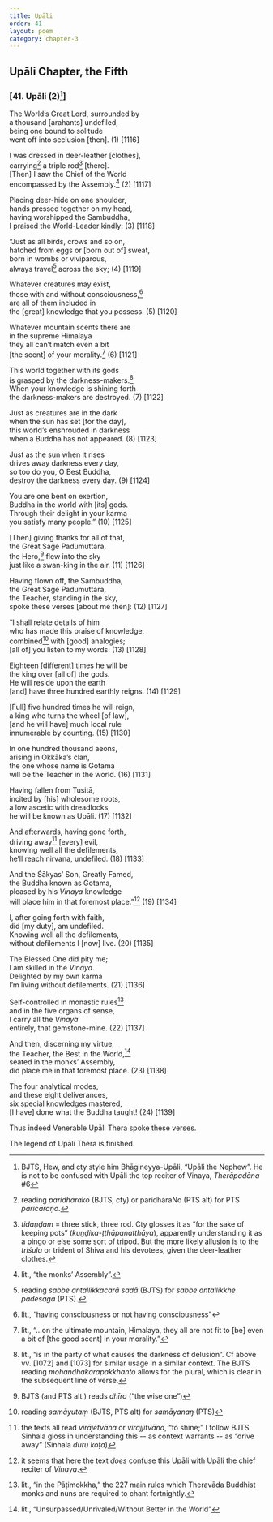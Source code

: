 ```yaml
---
title: Upāli
order: 41
layout: poem
category: chapter-3
---
```


## Upāli Chapter, the Fifth

### \[41. Upāli (2)[^1]\]

The World’s Great Lord, surrounded by  
a thousand \[arahants\] undefiled,  
being one bound to solitude  
went off into seclusion \[then\]. (1) \[1116\]

I was dressed in deer-leather \[clothes\],  
carrying[^2] a triple rod[^3] \[there\].  
\[Then\] I saw the Chief of the World  
encompassed by the Assembly.[^4] (2) \[1117\]

Placing deer-hide on one shoulder,  
hands pressed together on my head,  
having worshipped the Sambuddha,  
I praised the World-Leader kindly: (3) \[1118\]

“Just as all birds, crows and so on,  
hatched from eggs or \[born out of\] sweat,  
born in wombs or viviparous,  
always travel[^5] across the sky; (4) \[1119\]

Whatever creatures may exist,  
those with and without consciousness,[^6]  
are all of them included in  
the \[great\] knowledge that you possess. (5) \[1120\]

Whatever mountain scents there are  
in the supreme Himalaya  
they all can’t match even a bit  
\[the scent\] of your morality.[^7] (6) \[1121\]

This world together with its gods  
is grasped by the darkness-makers.[^8]  
When your knowledge is shining forth  
the darkness-makers are destroyed. (7) \[1122\]

Just as creatures are in the dark  
when the sun has set \[for the day\],  
this world’s enshrouded in darkness  
when a Buddha has not appeared. (8) \[1123\]

Just as the sun when it rises  
drives away darkness every day,  
so too do you, O Best Buddha,  
destroy the darkness every day. (9) \[1124\]

You are one bent on exertion,  
Buddha in the world with \[its\] gods.  
Through their delight in your karma  
you satisfy many people.” (10) \[1125\]

\[Then\] giving thanks for all of that,  
the Great Sage Padumuttara,  
the Hero,[^9] flew into the sky  
just like a swan-king in the air. (11) \[1126\]

Having flown off, the Sambuddha,  
the Great Sage Padumuttara,  
the Teacher, standing in the sky,  
spoke these verses \[about me then\]: (12) \[1127\]

“I shall relate details of him  
who has made this praise of knowledge,  
combined[^10] with \[good\] analogies;  
\[all of\] you listen to my words: (13) \[1128\]

Eighteen \[different\] times he will be  
the king over \[all of\] the gods.  
He will reside upon the earth  
\[and\] have three hundred earthly reigns. (14) \[1129\]

\[Full\] five hundred times he will reign,  
a king who turns the wheel \[of law\],  
\[and he will have\] much local rule  
innumerable by counting. (15) \[1130\]

In one hundred thousand aeons,  
arising in Okkāka’s clan,  
the one whose name is Gotama  
will be the Teacher in the world. (16) \[1131\]

Having fallen from Tusitā,  
incited by \[his\] wholesome roots,  
a low ascetic with dreadlocks,  
he will be known as Upāli. (17) \[1132\]

And afterwards, having gone forth,  
driving away[^11] \[every\] evil,  
knowing well all the defilements,  
he’ll reach nirvana, undefiled. (18) \[1133\]

And the Śākyas’ Son, Greatly Famed,  
the Buddha known as Gotama,  
pleased by his *Vinaya* knowledge  
will place him in that foremost place.”[^12] (19) \[1134\]

I, after going forth with faith,  
did \[my duty\], am undefiled.  
Knowing well all the defilements,  
without defilements I \[now\] live. (20) \[1135\]

The Blessed One did pity me;  
I am skilled in the *Vinaya*.  
Delighted by my own karma  
I’m living without defilements. (21) \[1136\]

Self-controlled in monastic rules[^13]  
and in the five organs of sense,  
I carry all the *Vinaya*  
entirely, that gemstone-mine. (22) \[1137\]

And then, discerning my virtue,  
the Teacher, the Best in the World,[^14]  
seated in the monks’ Assembly,  
did place me in that foremost place. (23) \[1138\]

The four analytical modes,  
and these eight deliverances,  
six special knowledges mastered,  
\[I have\] done what the Buddha taught! (24) \[1139\]

Thus indeed Venerable Upāli Thera spoke these verses.

The legend of Upāli Thera is finished.

[^1]: BJTS, Hew, and cty style him Bhāgineyya-Upāli, “Upāli the Nephew”. He is not to be confused with Upāli the top reciter of Vinaya, *Therāpadāna* \#6

[^2]: reading *paridhārako* (BJTS, cty) or paridhāraNo (PTS alt) for PTS *paricāraṇo*.

[^3]: *tidaṇḍam* = three stick, three rod. Cty glosses it as “for the sake of keeping pots” (*kuṇḍika-ṭṭhāpanatthāya*), apparently understanding it as a pingo or else some sort of tripod. But the more likely allusion is to the *triśula* or trident of Shiva and his devotees, given the deer-leather clothes.

[^4]: lit., “the monks’ Assembly”.

[^5]: reading *sabbe antallikkacarā sadā* (BJTS) for *sabbe antallikkhe padesagā* (PTS).

[^6]: lit., “having consciousness or not having consciousness”

[^7]: lit., “…on the ultimate mountain, Himalaya, they all are not fit to \[be\] even a bit of \[the good scent\] in your morality.”

[^8]: lit., “is in the party of what causes the darkness of delusion”. Cf above vv. \[1072\] and \[1073\] for similar usage in a similar context. The BJTS reading *mohandhakārapakkhanto* allows for the plural, which is clear in the subsequent line of verse.

[^9]: BJTS (and PTS alt.) reads *dhīro* (“the wise one”)

[^10]: reading *samāyutaṃ* (BJTS, PTS alt) for *samāyanaŋ* (PTS)

[^11]: the texts all read *virājetvāna* or *virajjitvāna*, “to shine;” I follow BJTS Sinhala gloss in understanding this -- as context warrants -- as “drive away” (Sinhala *duru koṭa*)

[^12]: it seems that here the text *does* confuse this Upāli with Upāli the chief reciter of *Vinaya*.

[^13]: lit., “in the Pāṭimokkha,” the 227 main rules which Theravāda Buddhist monks and nuns are required to chant fortnightly.

[^14]: lit., “Unsurpassed/Unrivaled/Without Better in the World”
